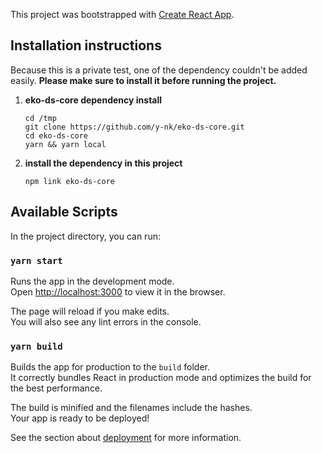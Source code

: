 This project was bootstrapped with [Create React App](https://github.com/facebook/create-react-app).

## Installation instructions

Because this is a private test, one of the dependency couldn't be added easily. **Please make sure to install it before running the project.**

1. **eko-ds-core dependency install**
    ```
    cd /tmp
    git clone https://github.com/y-nk/eko-ds-core.git
    cd eko-ds-core
    yarn && yarn local
    ```

2. **install the dependency in this project**
    ```
    npm link eko-ds-core
    ```

## Available Scripts

In the project directory, you can run:

### `yarn start`

Runs the app in the development mode.<br />
Open [http://localhost:3000](http://localhost:3000) to view it in the browser.

The page will reload if you make edits.<br />
You will also see any lint errors in the console.

### `yarn build`

Builds the app for production to the `build` folder.<br />
It correctly bundles React in production mode and optimizes the build for the best performance.

The build is minified and the filenames include the hashes.<br />
Your app is ready to be deployed!

See the section about [deployment](https://facebook.github.io/create-react-app/docs/deployment) for more information.

